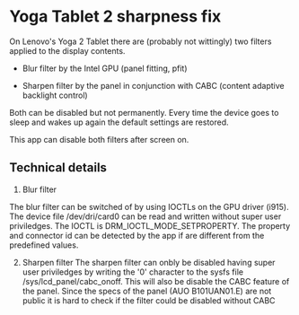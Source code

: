 Yoga Tablet 2 sharpness fix
===========================

On Lenovo's Yoga 2 Tablet there are (probably not wittingly) two filters applied to the display contents.

* Blur filter by the Intel GPU (panel fitting, pfit)

* Sharpen filter by the panel in conjunction with CABC (content adaptive backlight control)

Both can be disabled but not permanently. Every time the device goes to sleep and wakes up again the default settings are restored. 

This app can disable both filters after screen on. 

Technical details
-----------------

1) Blur filter

The blur filter can be switched of by using IOCTLs on the GPU driver (i915). The device file /dev/dri/card0 can be read and 
written without super user priviledges. The IOCTL is DRM_IOCTL_MODE_SETPROPERTY. The property and connector id can be detected 
by the app if are different from the predefined values.

2) Sharpen filter
The sharpen filter can onbly be disabled having super user priviledges by writing the '0' character to the sysfs file 
/sys/lcd_panel/cabc_onoff. This will also be disable the CABC feature of the panel. Since the specs of the panel 
(AUO B101UAN01.E) are not public it is hard to check if the filter could be disabled without CABC




